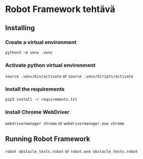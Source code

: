# Robot Framework tehtävä

## Installing

### Create a virtual environment

`python3 -m venv .venv`

### Activate python virtual environment

`source .venv/bin/activate` or `source .venv/Scripts/activate`

### Install the requirements

`pip3 install -r requirements.txt`

### Install Chrome WebDriver

`webdrivermanager chrome` or `webdrivermanager.exe chrome`

## Running Robot Framework

`robot obstacle_tests.robot` or `robot.exe obstacle_tests.robot`
